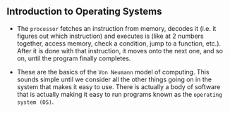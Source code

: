 ## Introduction to Operating Systems

* The `processor` fetches an instruction from memory, decodes it (i.e. it figures out which instruction) and executes is (like at 2 numbers together, access memory, check a condition, jump to a function, etc.). After it is done with that instruction, it moves onto the next one, and so on, until the program finally completes.



* These are the basics of the `Von Neumann` model of computing. This sounds simple until we consider all the other things going on in the system that makes it easy to use. 
There is actually a body of software that is actually making it easy to run programs known as the `operating system (OS)`. 